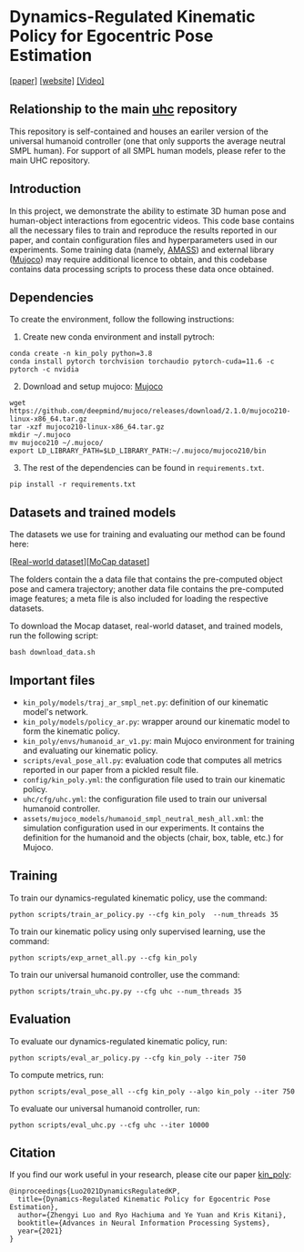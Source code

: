 # Dynamics-Regulated Kinematic Policy for Egocentric Pose Estimation

[[paper]](https://arxiv.org/abs/2106.05969) [[website]](https://zhengyiluo.github.io/projects/kin_poly/) [[Video]](https://www.youtube.com/watch?v=yEiK9K1N-zw)


## Relationship to the main [uhc](https://github.com/KlabCMU/UniversalHumanoidControl) repository
This repository is self-contained and houses an eariler version of the universal humanoid controller (one that only supports the average neutral SMPL human). For support of all SMPL human models, please refer to the main UHC repository.

## Introduction

In this project, we demonstrate the ability to estimate 3D human pose and human-object interactions from egocentric videos. This code base contains all the necessary files to train and reproduce the results reported in our paper, and contain configuration files and hyperparameters used in our experiments. Some training data (namely, [AMASS](https://amass.is.tue.mpg.de/)) and external library ([Mujoco](http://www.mujoco.org/)) may require additional licence to obtain, and this codebase contains data processing scripts to process these data once obtained. 

## Dependencies

To create the environment, follow the following instructions: 

1. Create new conda environment and install pytroch:
```
conda create -n kin_poly python=3.8
conda install pytorch torchvision torchaudio pytorch-cuda=11.6 -c pytorch -c nvidia
```

2. Download and setup mujoco: [Mujoco](http://www.mujoco.org/)
```
wget https://github.com/deepmind/mujoco/releases/download/2.1.0/mujoco210-linux-x86_64.tar.gz
tar -xzf mujoco210-linux-x86_64.tar.gz
mkdir ~/.mujoco
mv mujoco210 ~/.mujoco/
export LD_LIBRARY_PATH=$LD_LIBRARY_PATH:~/.mujoco/mujoco210/bin
```

3. The rest of the dependencies can be found in ```requirements.txt```. 

```
pip install -r requirements.txt
```

## Datasets and trained models

The datasets we use for training and evaluating our method can be found here:

[[Real-world dataset](https://drive.google.com/drive/folders/1BBjPmjrm-FZLMw24Gsbl4CsodGgfsptY?usp=sharing)][[MoCap dataset](https://drive.google.com/drive/folders/1Mw1LQBNfor8a7Diw3eHLO--ZnREw57kB?usp=sharing)]

The folders contain the a data file that contains the pre-computed object pose and camera trajectory; another data file contains the pre-computed image features; a meta file is also included for loading the respective datasets.

To download the Mocap dataset, real-world dataset, and trained models, run the following script: 

```
bash download_data.sh
```

## Important files

* ```kin_poly/models/traj_ar_smpl_net.py```:  definition of our kinematic model's network.
* ```kin_poly/models/policy_ar.py```:  wrapper around our kinematic model to form the kinematic policy.
* ```kin_poly/envs/humanoid_ar_v1.py```: main Mujoco environment for training and evaluating our kinematic policy.
* ```scripts/eval_pose_all.py```: evaluation code that computes all metrics reported in our paper from a pickled result file. 
* ```config/kin_poly.yml```: the configuration file used to train our kinematic policy.
* ```uhc/cfg/uhc.yml```: the configuration file used to train our universal humanoid controller.
* ```assets/mujoco_models/humanoid_smpl_neutral_mesh_all.xml```: the simulation configuration used in our experiments. It contains the definition for the humanoid and the objects (chair, box, table, etc.) for Mujoco. 

## Training

To train our dynamics-regulated kinematic policy, use the command:

```
python scripts/train_ar_policy.py --cfg kin_poly  --num_threads 35 
```

To train our kinematic policy using only supervised learning, use the command:

```
python scripts/exp_arnet_all.py --cfg kin_poly  
```

To train our universal humanoid controller, use the command:

```
python scripts/train_uhc.py.py --cfg uhc --num_threads 35
```

## Evaluation

To evaluate our dynamics-regulated kinematic policy, run:
```
python scripts/eval_ar_policy.py --cfg kin_poly --iter 750  
```

To compute metrics, run:
```
python scripts/eval_pose_all --cfg kin_poly --algo kin_poly --iter 750
```

To evaluate our universal humanoid controller, run:
```
python scripts/eval_uhc.py --cfg uhc --iter 10000
```


## Citation
If you find our work useful in your research, please cite our paper [kin_poly](https://zhengyiluo.github.io/projects/kin_poly/):
```
@inproceedings{Luo2021DynamicsRegulatedKP,
  title={Dynamics-Regulated Kinematic Policy for Egocentric Pose Estimation},
  author={Zhengyi Luo and Ryo Hachiuma and Ye Yuan and Kris Kitani},
  booktitle={Advances in Neural Information Processing Systems},
  year={2021}
}
``` 
